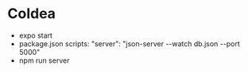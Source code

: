 # CoIdea

- expo start
- package.json scripts: "server": "json-server --watch db.json --port 5000"
- npm run server
